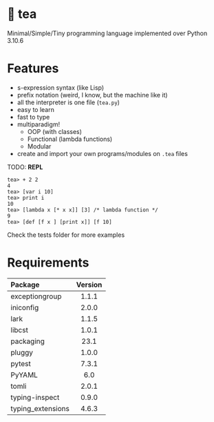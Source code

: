 # 🍵 tea
Minimal/Simple/Tiny programming language implemented over Python 3.10.6

# Features
- s-expression syntax (like Lisp)
- prefix notation (weird, I know, but the machine like it)
- all the interpreter is one file (`tea.py`)
- easy to learn
- fast to type
- multiparadigm!
  - OOP (with classes)
  - Functional (lambda functions)
  - Modular
- create and import your own programs/modules on `.tea` files

TODO: **REPL**
```
tea> + 2 2
4
tea> [var i 10]
tea> print i
10
tea> [lambda x [* x x]] [3] /* lambda function */
9
tea> [def [f x ] [print x]] [f 10]
```

Check the tests folder for more examples

# Requirements

|Package            |Version|
|:------------------|:-----:|
| exceptiongroup    | 1.1.1 |
| iniconfig         | 2.0.0 |
| lark              | 1.1.5 |
| libcst            | 1.0.1 |
| packaging         | 23.1  |
| pluggy            | 1.0.0 |
| pytest            | 7.3.1 |
| PyYAML            | 6.0   |
| tomli             | 2.0.1 |
| typing-inspect    | 0.9.0 |
| typing_extensions | 4.6.3 |
